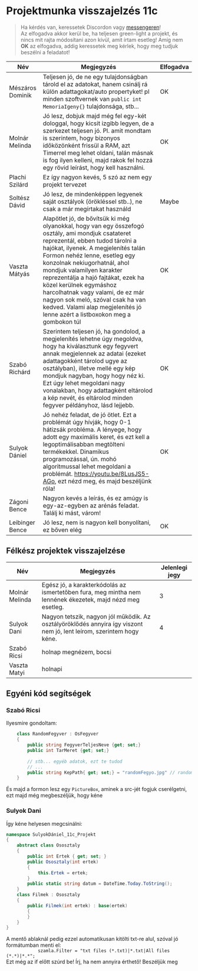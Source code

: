 # Projektmunka visszajelzés 11c

> Ha kérdés van, keressetek Discordon vagy [messengeren](https://www.messenger.com/t/kerteszgabor.official)!  
> Az elfogadva akkor kerül be, ha teljesen green-light a projekt, és nincs mit rajta módosítani azon kívül, amit írtam esetleg! 
> Amíg nem **OK** az elfogadva, addig keressetek meg kérlek, hogy meg tudjuk beszélni a feladatot!

|Név   	|Megjegyzés   	|Elfogadva   	|
|---	|---	|---	|
|Mészáros Dominik   	|Teljesen jó, de ne egy tulajdonságban tárold el az adatokat, hanem csinálj rá külön adattagokat/auto propertyket! pl minden szoftvernek van `public int MemoriaIgeny{}` tulajdonsága, stb...   	| OK  	|
|Molnár Melinda   	    |Jó lesz, dobjuk majd még fel egy-két dologgal, hogy kicsit izgibb legyen, de a szerkezet teljesen jó. Pl. amit mondtam is szerintem, hogy bizonyos időközönként frissül a RAM, azt Timerrel meg lehet oldani, talán másnak is fog ilyen kelleni, majd rakok fel hozzá egy rövid leírást, hogy kell használni.   	|  OK 	|
|Plachi Szilárd   	    |Ez így nagyon kevés, 5 szó az nem egy projekt tervezet  	|   	|
|Soltész Dávid   	    |Jó lesz, de mindenképpen legyenek saját osztályok (örökléssel stb..), ne csak a már megírtakat használd   	| Maybe  	|
|Vaszta Mátyás   	    |Alapötlet jó, de bővítsük ki még olyanokkal, hogy van egy összefogó osztály, ami mondjuk csatateret reprezentál, ebben tudod tárolni a hajókat, ilyenek. A megjelenítés talán Formon nehéz lenne, esetleg egy konzolnak nekiugorhatnál, ahol mondjuk valamilyen karakter reprezentálja a hajó fajtákat, ezek ha közel kerülnek egymáshoz harcolhatnak vagy valami, de ez már nagyon sok meló, szóval csak ha van kedved. Valami alap megjelenítés jó lenne azért a listboxokon meg a gombokon túl    	| OK  	|
|Szabó Richárd   	|Szerintem teljesen jó, ha gondolod, a megjelenítés lehetne úgy megoldva, hogy ha kiválasztunk egy fegyvert annak megjelennek az adatai (ezeket adattagokként tárolod ugye az osztályban), illetve mellé egy kép mondjuk nagyban, hogy hogy néz ki. Ezt úgy lehet megoldani nagy vonalakban, hogy adattagként eltárolod a kép nevét, és eltárolod minden fegyver példányhoz, lásd lejjebb.  |OK   	|
|Sulyok Dániel   |Jó nehéz feladat, de jó ötlet. Ezt a problémát úgy hívják, hogy 0-1 hátizsák probléma. A lényege, hogy adott egy maximális keret, és ezt kell a legoptimálisabban megtölteni termékekkel. Dinamikus programozással, ún. mohó algoritmussal lehet megoldani a problémát. https://youtu.be/8LusJS5-AGo, ezt nézd meg, és majd beszéljünk róla!   |OK   |
|Zágoni Bence   |Nagyon kevés a leírás, és ez amúgy is egy-az-egyben az arénás feladat. Találj ki mást, várom!   |   |
|Leibinger Bence   |Jó lesz, nem is nagyon kell bonyolítani, ez bőven elég  |OK   |

## Félkész projektek visszajelzése

|Név   |Megjegyzés   |Jelenlegi jegy   |
|---	|---	|---	|
|Molnár Melinda   | Egész jó, a karakterkódolás az ismertetőben fura, meg mintha nem lennének ékezetek, majd nézd meg esetleg. | 3 |
|Sulyok Dani   |Nagyon tetszik, nagyon jól működik. Az osztályöröklődés annyira így viszont nem jó, lent leírom, szerintem hogy kéne.   | 4  |
|Szabó Ricsi   |holnap megnézem, bocsi   |   |
| Vaszta Matyi  |holnapi   |   |


## Egyéni kód segítségek

### Szabó Ricsi

Ilyesmire gondoltam:
```cs
    class RandomFegyver : OsFegyver
    {
        public string FegyverTeljesNeve {get; set;}
        public int TarMeret {get; set;}
        
        // stb... egyéb adatok, ezt te tudod
        // ...
        public string KepPath{ get; set;} = "randomFegyo.jpg" // randomFegyo.jpg meg benne van a debugban
    }
```
És majd a formon lesz egy `PictureBox`, aminek a src-jét fogjuk cserélgetni, ezt majd még megbeszéljük, hogy kéne

### Sulyok Dani

Így kéne helyesen megcsinálni:
```cs 
namespace SulyokDániel_11c_Projekt
{
    abstract class Ososztaly
    { 
        public int Ertek { get; set; }
        public Ososztaly(int ertek)
        {
            this.Ertek = ertek;
        }
        public static string datum = DateTime.Today.ToString();
    }
    class Filmek : Ososztaly
    {
        public Filmek(int ertek) : base(ertek)
        {
        }
    }
}
```
A mentő ablaknál pedig ezzel automatikusan kitölti txt-re alul, szóval jó formátumban menti el:  
`            szamla.Filter = "txt files (*.txt)|*.txt|All files (*.*)|*.*";`  
Ezt még az if előtt szúrd be!
Írj, ha nem annyira érthető! Beszéljük meg